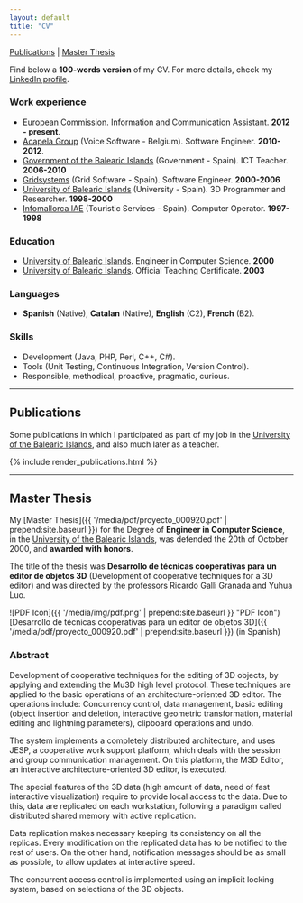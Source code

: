 ```yaml
---
layout: default
title: "CV"
---
```


<p><a href="#publications">Publications</a> | <a href="#master-thesis">Master Thesis</a></p>

Find below a __100-words version__ of my CV. For more details, check my [LinkedIn profile](https://www.linkedin.com/in/davidsanchezcrespillo).

### Work experience

  * [European Commission](https://ec.europa.eu). Information and Communication Assistant. __2012 - present__.
  * [Acapela Group](https://www.acapela-group.com) (Voice Software - Belgium). Software Engineer. __2010-2012__.
  * [Government of the Balearic Islands](http://www.caib.es) (Government - Spain). ICT Teacher. __2006-2010__
  * [Gridsystems](http://www.gridsystems.com) (Grid Software - Spain). Software Engineer. __2000-2006__
  * [University of Balearic Islands](http://www.uib.es) (University - Spain). 3D Programmer and Researcher. __1998-2000__
  * [Infomallorca IAE](http://www.infomallorca.net) (Touristic Services - Spain). Computer Operator. __1997-1998__

### Education

  * [University of Balearic Islands](http://www.uib.es). Engineer in Computer Science.  __2000__
  * [University of Balearic Islands](http://www.uib.es). Official Teaching Certificate. __2003__

### Languages

  * __Spanish__ (Native), __Catalan__ (Native), __English__ (C2), __French__ (B2).

### Skills

  * Development (Java, PHP, Perl, C++, C#).
  * Tools (Unit Testing, Continuous Integration, Version Control).
  * Responsible, methodical, proactive, pragmatic, curious.

---

## Publications

Some publications in which I participated as part of my job in the [University of the Balearic Islands](http://www.uib.es), and also much later as a 
teacher.

<div>
{% include render_publications.html %}
</div>

---

## Master Thesis

My [Master Thesis]({{ '/media/pdf/proyecto_000920.pdf' | prepend:site.baseurl }}) for the Degree of __Engineer in Computer Science__, in the [University of the Balearic Islands](http://www.uib.es), was defended the 20th of October 2000, and __awarded with honors__.

The title of the thesis was __Desarrollo de técnicas cooperativas para un editor de objetos 3D__ (Development of cooperative techniques for a 3D editor) and was directed by the professors Ricardo Galli Granada and Yuhua Luo.

![PDF Icon]({{ '/media/img/pdf.png' | prepend:site.baseurl }} "PDF Icon") [Desarrollo de técnicas cooperativas para un editor de objetos 3D]({{ '/media/pdf/proyecto_000920.pdf' | prepend:site.baseurl }}) (in Spanish)

### Abstract

Development of cooperative techniques for the editing of 3D objects, by applying and extending the Mu3D high level protocol. These techniques are applied to the basic operations of an architecture-oriented 3D editor. The operations include: Concurrency control, data management, basic editing (object insertion and deletion, interactive geometric transformation, material editing and lightning parameters), clipboard operations and undo.

The system implements a completely distributed architecture, and uses JESP, a cooperative work support platform, which deals with the session and group communication management. On this platform, the M3D Editor, an interactive architecture-oriented 3D editor, is executed.

The special features of the 3D data (high amount of data, need of fast interactive visualization) require to provide local access to the data. Due to this, data are replicated on each workstation, following a paradigm called distributed shared memory with active replication.

Data replication makes necessary keeping its consistency on all the replicas. Every modification on the replicated data has to be notified to the rest of users. On the other hand, notification messages should be as small as possible, to allow updates at interactive speed.

The concurrent access control is implemented using an implicit locking system, based on selections of the 3D objects.

